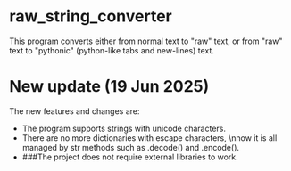 # raw_string_converter
This program converts either from normal text to "raw" text, or from "raw" text to "pythonic" (python-like tabs and new-lines) text.

# New update (19 Jun 2025)
The new features and changes are: 
- The program supports strings with unicode characters.
- There are no more dictionaries with escape characters, \nnow it is all managed by str methods such as .decode() and .encode().
- ###The project does not require external libraries to work.
